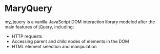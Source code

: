 # MaryQuery
my_jquery is a vanilla JavaScript DOM interaction library modeled after the main features of jQuery, including:

- HTTP requests
- Accessing parent and child nodes of elements in the DOM
- HTML element selection and manipulation
